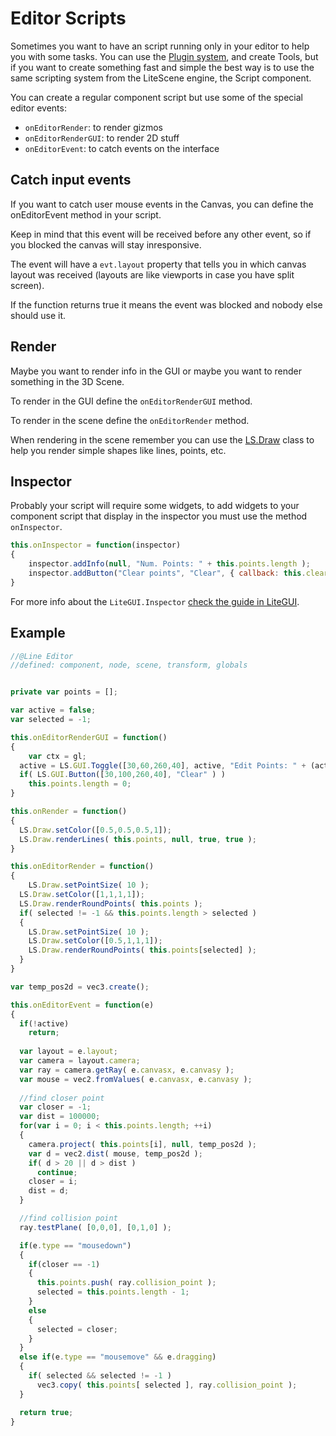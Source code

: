 # Editor Scripts

Sometimes you want to have an script running only in your editor to help you with some tasks.
You can use the [Plugin system](plugins.md), and create Tools, but if you want to create something fast and simple the best way is to use the same scripting system from the LiteScene engine, the Script component.

You can create a regular component script but use some of the special editor events:

- ```onEditorRender```: to render gizmos
- ```onEditorRenderGUI```: to render 2D stuff
- ```onEditorEvent```: to catch events on the interface

## Catch input events

If you want to catch user mouse events in the Canvas, you can define the onEditorEvent method in your script.

Keep in mind that this event will be received before any other event, so if you blocked the canvas will stay inresponsive.

The event will have a ```evt.layout``` property that tells you in which canvas layout was received (layouts are like viewports in case you have split screen).

If the function returns true it means the event was blocked and nobody else should use it.

## Render 

Maybe you want to render info in the GUI or maybe you want to render something in the 3D Scene.

To render in the GUI define the ```onEditorRenderGUI``` method.

To render in the scene define the ```onEditorRender``` method.

When rendering in the scene remember you can use the [LS.Draw](https://github.com/jagenjo/litescene.js/blob/master/guides/draw.md) class to help you render simple shapes like lines, points, etc.

## Inspector

Probably your script will require some widgets, to add widgets to your component script that display in the inspector you must use the method ```onInspector```.

```js
this.onInspector = function(inspector)
{
	inspector.addInfo(null, "Num. Points: " + this.points.length );
	inspector.addButton("Clear points", "Clear", { callback: this.clearPoints.bind(this) } );
}
```

For more info about the ```LiteGUI.Inspector``` [check the guide in LiteGUI](https://github.com/jagenjo/litegui.js/blob/master/guides/inspector.md).

## Example

```js
//@Line Editor
//defined: component, node, scene, transform, globals


private var points = [];

var active = false;
var selected = -1;

this.onEditorRenderGUI = function()
{
	var ctx = gl;
  active = LS.GUI.Toggle([30,60,260,40], active, "Edit Points: " + (active ? "On": "Off") );
  if( LS.GUI.Button([30,100,260,40], "Clear" ) )
    this.points.length = 0;
}

this.onRender = function()
{
  LS.Draw.setColor([0.5,0.5,0.5,1]);
  LS.Draw.renderLines( this.points, null, true, true );
}

this.onEditorRender = function()
{
	LS.Draw.setPointSize( 10 );
  LS.Draw.setColor([1,1,1,1]);
  LS.Draw.renderRoundPoints( this.points );
  if( selected != -1 && this.points.length > selected )
  {
    LS.Draw.setPointSize( 10 );
    LS.Draw.setColor([0.5,1,1,1]);
    LS.Draw.renderRoundPoints( this.points[selected] );
  } 
}

var temp_pos2d = vec3.create();

this.onEditorEvent = function(e)
{
  if(!active)
    return;
  
  var layout = e.layout;
  var camera = layout.camera;
  var ray = camera.getRay( e.canvasx, e.canvasy );
  var mouse = vec2.fromValues( e.canvasx, e.canvasy );
  
  //find closer point
  var closer = -1;
  var dist = 100000;
  for(var i = 0; i < this.points.length; ++i)
  {
    camera.project( this.points[i], null, temp_pos2d );
    var d = vec2.dist( mouse, temp_pos2d );
    if( d > 20 || d > dist )
      continue;
    closer = i;
    dist = d;
  }

  //find collision point
  ray.testPlane( [0,0,0], [0,1,0] );

  if(e.type == "mousedown")
  {
    if(closer == -1)
    {
      this.points.push( ray.collision_point );
      selected = this.points.length - 1;
    }
    else
    {
      selected = closer;
    }
  }
  else if(e.type == "mousemove" && e.dragging)
  {
    if( selected && selected != -1 )      
      vec3.copy( this.points[ selected ], ray.collision_point );
  }

  return true;
}
```
